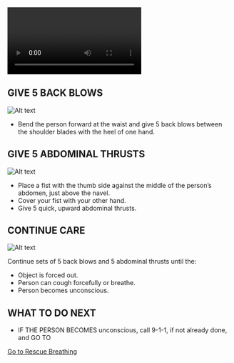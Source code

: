 <video controls="controls">
    <source src="/Videos/adultChoking.mp4" type="video/mp4" />
</video>

## GIVE 5 BACK BLOWS

![Alt text](/Images/AdultChoking/adultChoking10.jpg)

- Bend the person forward at the waist and
  give 5 back blows between the shoulder
  blades with the heel of one hand.

## GIVE 5 ABDOMINAL THRUSTS

![Alt text](/Images/AdultChoking/adultChoking4.jpg)

- Place a fist with the thumb side against
  the middle of the person’s abdomen, just
  above the navel.
- Cover your fist with your other hand.
- Give 5 quick, upward abdominal thrusts.

## CONTINUE CARE

![Alt text](/Images/AdultChoking/adultChoking10.jpg)

Continue sets of 5 back blows and
5 abdominal thrusts until the:

- Object is forced out.
- Person can cough forcefully or breathe.
- Person becomes unconscious.

## WHAT TO DO NEXT

- IF THE PERSON BECOMES unconscious, call 9-1-1, if not already done, and GO TO

[Go to Rescue Breathing](/instructions/0/0/10)
